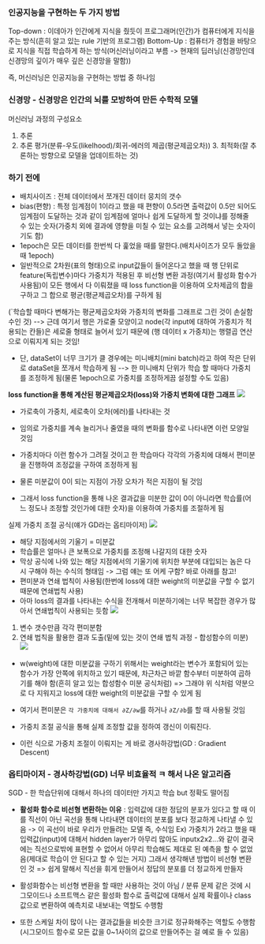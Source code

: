 ### 인공지능을 구현하는 두 가지 방법
Top-down : 이데아가 인간에게 지식을 줬듯이 프로그래머(인간)가 컴퓨터에게 지식을 주는 방식(흔히 알고 있는 rule 기반의 프로그램)
Bottom-Up : 컴퓨터가 경험을 바탕으로 지식을 직접 학습하게 하는 방식(머신러닝이라고 부름 -> 현재의 딥러닝(신경망인데 신경망의 깊이가 매우 깊은 신경망을 말함))

즉, 머신러닝은 인공지능을 구현하는 방법 중 하나임

### 신경망 - 신경망은 인간의 뇌를 모방하여 만든 수학적 모델

머신러닝 과정의 구성요소
1. 추론
2. 추론 평가(분류-우도(likelhood)/회귀-에러의 제곱(평균제곱오차)) 3. 최적화(잘 추론하는 방향으로 모델을 업데이트하는 것)

### 하기 전에
- 배치사이즈 : 전체 데이터에서 쪼개진 데이터 뭉치의 갯수
- bias(편향) : 특정 임계점이 1이라고 했을 때 편향이 0.5라면 출력값이 0.5만 되어도 임계점이 도달하는 것과 같이 임계점에 얼마나 쉽게 도달하게 할 것이냐를 정해줄 수 있는 숫자(가중치 외에 결과에 영향을 미칠 수 있는 요소를 고려해서 넣는 숫자이기도 함)
- 1epoch은 모든 데이터를 한번씩 다 훑었을 때를 말한다.(배치사이즈가 모두 돌았을 때 1epoch)
- 일반적으로 2차원(표의 형태)으로 input값들이 들어온다고 했을 때 행 단위로 feature(독립변수)마다 가중치가 적용된 후 비선형 변환 과정(여기서 활성화 함수가 사용됨)이 모든 행에서 다 이뤄졌을 때 loss function을 이용하여 오차제곱의 합을 구하고 그 합으로 평균(평균제곱오차)를 구하게 됨

(`학습할 때마다 변해가는 평균제곱오차와 가중치의 변화를 그래프로 그린 것이 손실함수인 것)
--> 근데 여기서 행은 가로줄 모양이고  node(각 input에 대하여 가중치가 적용되는 칸들)은 세로줄 형태로 늘어서 있기 때문에 (행 데이터 x 가중치)는 행렬곱 연산으로 이뤄지게 되는 것임!

- 단, dataSet이 너무 크기가 클 경우에는 미니배치(mini batch)라고 하여 작은 단위로 dataSet을 쪼개서 학습하게 됨  --> 한 미니배치 단위가 학습 할 때마다 가중치를 조정하게 됨(물론 1epoch으로 가중치를 조정하게끔 설정할 수도 있음)


**loss function을 통해 계산된 평균제곱오차(loss)와 가중치 변화에 대한 그래프**
![](Pasted%20image%2020230706102053.png)
- 가로축이 가중치, 세로축이 오차(에러)를 나타내는 것
- 임의로 가중치를 계속 늘리거나 줄였을 때의 변화를 함수로 나타내면 이런 모양일 것임
- 가중치마다 이런 함수가 그려질 것이고 한 학습마다 각각의 가중치에 대해서 편미분을 진행하여 조정값을 구하여 조정하게 됨

- 물론 미분값이 0이 되는 지점이 가장 오차가 적은 지점이 될 것임
- 그래서 loss function을 통해 나온 결과값을 미분한 값이 0이 아니라면 학습률(어느 정도나 조정할 것인가에 대한 숫자)을 이용하여 가중치를 조절하게 됨 

실제 가중치 조절 공식(얘가 GD라는 옵티마이저)
![](Pasted%20image%2020230706103659.png)
- 해당 지점에서의 기울기 = 미분값
- 학습률은 얼마나 큰 보폭으로 가중치를 조정해 나갈지의 대한 숫자
- 막상 공식에 나와 있는 해당 지점에서의 기울기에 위치한 부분에 대입되는 놈은 다시 구해야 하는 수식의 형태임 -> 그럼 얘는 또 어케 구함? 바로 아래를 참고! 
- 편미분과 연쇄 법칙이 사용됨(한번에 loss에 대한 weight의 미분값을 구할 수 없기 때문에 연쇄법칙 사용)
- 아마 loss의 결과를 나타내는 수식을 전개해서 미분하기에는 너무 복잡한 경우가 많아서 연쇄법칙이 사용되는 듯함
![](Pasted%20image%2020230706184404.png)
1. 변수 갯수만큼 각각 편미분함
2. 연쇄 법칙을 활용한 결과 도출(밑에 있는 것이 연쇄 법칙 과정 - 합성함수의 미분)
![](Pasted%20image%2020230706184519.png)
- w(weight)에 대한 미분값을 구하기 위해서는 weight라는 변수가 포함되어 있는 함수가 가장 안쪽에 위치하고 있기 때문에, 차근차근 바깥 함수부터 미분하여 곱하기를 해야 함(흔히 알고 있는 합성함수 미분 공식처럼) => 그래야 위 식처럼 약분으로 다 지워지고 loss에 대한 weight의 미분값을 구할 수  있게 됨
- 여기서 편미분은 `각 가중치에 대해서 ∂Z/∂w`를 하거나  `∂Z/∂b`를 할 때 사용될 것임

- 가중치 조절 공식을 통해 실제 조정할 값을 정하여 갱신이 이뤄진다.
- 이런 식으로 가중치 조절이 이뤄지는 게 바로 경사하강법(GD : Gradient Descent)

### 옵티마이저 - 경사하강법(GD) 너무 비효율적 ㅋ 해서 나온 알고리즘
SGD - 한 학습단위에 대해서 하나의 데이터만 가지고 학습 but 정확도 떨어짐 

- **활성화 함수로 비선형 변환하는 이유** : 입력값에 대한 정답의 분포가 있다고 할 때 이를 직선이 아닌 곡선을 통해 나타내면 데이터의 분포를 보다 정교하게 나타낼 수 있음 -> 이 곡선이 바로 우리가 만들려는 모델 즉, 수식임
Ex) 가중치가 2라고 했을 때 입력값(input)에 대해서 hidden layer가 아무리 많아도 inputx2x2...와 같이 결국에는 직선으로밖에 표현할 수 없어서 아무리 학습해도 제대로 된 예측을 할 수 없었음(제대로 학습이 안 된다고 할 수 있는 거지) 그래서 생각해낸 방법이 비선형 변환인 것
=> 쉽게 말해서 직선을 휘게 만들어서 정답의 분포를 더 정교하게 만들자

- 활성화함수는 비선형 변환을 할 때만 사용하는 것이 아님 / 분류 문제 같은 것에 시그모이드나 소프트맥스 같은 활성화 함수로 출력값에 대해서 실제 확률이나 class값으로 변환하여 예측치로 내보내는 역할도 수행함 
- 또한 스케일 차이 많이 나는 결과값들을 비슷한 크기로 정규화해주는 역할도 수행함
(시그모이드 함수로 모든 값을 0~1사이의 값으로 만들어주는 걸 예로 들 수 있음)








